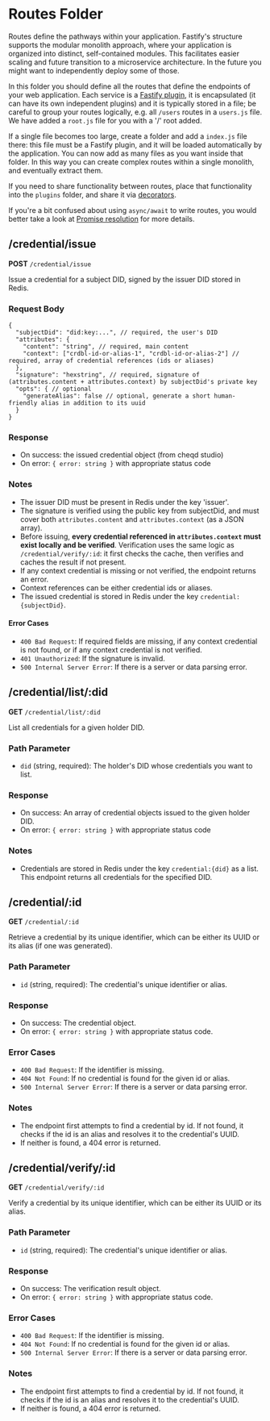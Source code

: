 # Routes Folder

Routes define the pathways within your application.
Fastify's structure supports the modular monolith approach, where your
application is organized into distinct, self-contained modules.
This facilitates easier scaling and future transition to a microservice architecture.
In the future you might want to independently deploy some of those.

In this folder you should define all the routes that define the endpoints
of your web application.
Each service is a [Fastify
plugin](https://fastify.dev/docs/latest/Reference/Plugins/), it is
encapsulated (it can have its own independent plugins) and it is
typically stored in a file; be careful to group your routes logically,
e.g. all `/users` routes in a `users.js` file. We have added
a `root.js` file for you with a '/' root added.

If a single file becomes too large, create a folder and add a `index.js` file there:
this file must be a Fastify plugin, and it will be loaded automatically
by the application. You can now add as many files as you want inside that folder.
In this way you can create complex routes within a single monolith,
and eventually extract them.

If you need to share functionality between routes, place that
functionality into the `plugins` folder, and share it via
[decorators](https://fastify.dev/docs/latest/Reference/Decorators/).

If you're a bit confused about using `async/await` to write routes, you would
better take a look at [Promise resolution](https://fastify.dev/docs/latest/Reference/Routes/#promise-resolution) for more details.

## /credential/issue

**POST** `/credential/issue`

Issue a credential for a subject DID, signed by the issuer DID stored in Redis.

### Request Body

```
{
  "subjectDid": "did:key:...", // required, the user's DID
  "attributes": {
    "content": "string", // required, main content
    "context": ["crdbl-id-or-alias-1", "crdbl-id-or-alias-2"] // required, array of credential references (ids or aliases)
  },
  "signature": "hexstring", // required, signature of (attributes.content + attributes.context) by subjectDid's private key
  "opts": { // optional
    "generateAlias": false // optional, generate a short human-friendly alias in addition to its uuid
  }
}
```

### Response

- On success: the issued credential object (from cheqd studio)
- On error: `{ error: string }` with appropriate status code

### Notes

- The issuer DID must be present in Redis under the key 'issuer'.
- The signature is verified using the public key from subjectDid, and must cover both `attributes.content` and `attributes.context` (as a JSON array).
- Before issuing, **every credential referenced in `attributes.context` must exist locally and be verified**. Verification uses the same logic as `/credential/verify/:id`: it first checks the cache, then verifies and caches the result if not present.
- If any context credential is missing or not verified, the endpoint returns an error.
- Context references can be either credential ids or aliases.
- The issued credential is stored in Redis under the key `credential:{subjectDid}`.

#### Error Cases

- `400 Bad Request`: If required fields are missing, if any context credential is not found, or if any context credential is not verified.
- `401 Unauthorized`: If the signature is invalid.
- `500 Internal Server Error`: If there is a server or data parsing error.

## /credential/list/:did

**GET** `/credential/list/:did`

List all credentials for a given holder DID.

### Path Parameter

- `did` (string, required): The holder's DID whose credentials you want to list.

### Response

- On success: An array of credential objects issued to the given holder DID.
- On error: `{ error: string }` with appropriate status code

### Notes

- Credentials are stored in Redis under the key `credential:{did}` as a list. This endpoint returns all credentials for the specified DID.

## /credential/:id

**GET** `/credential/:id`

Retrieve a credential by its unique identifier, which can be either its UUID or its alias (if one was generated).

### Path Parameter

- `id` (string, required): The credential's unique identifier or alias.

### Response

- On success: The credential object.
- On error: `{ error: string }` with appropriate status code.

### Error Cases

- `400 Bad Request`: If the identifier is missing.
- `404 Not Found`: If no credential is found for the given id or alias.
- `500 Internal Server Error`: If there is a server or data parsing error.

### Notes

- The endpoint first attempts to find a credential by id. If not found, it checks if the id is an alias and resolves it to the credential's UUID.
- If neither is found, a 404 error is returned.

## /credential/verify/:id

**GET** `/credential/verify/:id`

Verify a credential by its unique identifier, which can be either its UUID or its alias.

### Path Parameter

- `id` (string, required): The credential's unique identifier or alias.

### Response

- On success: The verification result object.
- On error: `{ error: string }` with appropriate status code.

### Error Cases

- `400 Bad Request`: If the identifier is missing.
- `404 Not Found`: If no credential is found for the given id or alias.
- `500 Internal Server Error`: If there is a server or data parsing error.

### Notes

- The endpoint first attempts to find a credential by id. If not found, it checks if the id is an alias and resolves it to the credential's UUID.
- If neither is found, a 404 error is returned.
